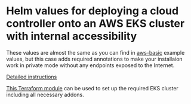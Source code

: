 # Helm values for deploying a cloud controller onto an AWS EKS cluster with internal accessibility

These values are almost the same as you can find in [aws-basic](../aws-basic) example values, but this case adds required annotations to make your installaion work in private mode without any endpoints exposed to the Internet.

[Detailed instructions](https://openwifi.tip.build/getting-started/controller-installation/aws-install)

[This Terraform module](https://github.com/Telecominfraproject/wlan-cloud-terraform/tree/master/aws-cloudsdk) can be used to set up the required EKS cluster including all necessary addons.


